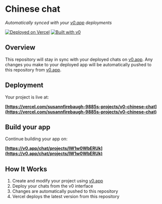 # Chinese chat

*Automatically synced with your [v0.app](https://v0.app) deployments*

[![Deployed on Vercel](https://img.shields.io/badge/Deployed%20on-Vercel-black?style=for-the-badge&logo=vercel)](https://vercel.com/susannfirebaugh-9885s-projects/v0-chinese-chat)
[![Built with v0](https://img.shields.io/badge/Built%20with-v0.app-black?style=for-the-badge)](https://v0.app/chat/projects/lW1w0WbERUk)

## Overview

This repository will stay in sync with your deployed chats on [v0.app](https://v0.app).
Any changes you make to your deployed app will be automatically pushed to this repository from [v0.app](https://v0.app).

## Deployment

Your project is live at:

**[https://vercel.com/susannfirebaugh-9885s-projects/v0-chinese-chat](https://vercel.com/susannfirebaugh-9885s-projects/v0-chinese-chat)**

## Build your app

Continue building your app on:

**[https://v0.app/chat/projects/lW1w0WbERUk](https://v0.app/chat/projects/lW1w0WbERUk)**

## How It Works

1. Create and modify your project using [v0.app](https://v0.app)
2. Deploy your chats from the v0 interface
3. Changes are automatically pushed to this repository
4. Vercel deploys the latest version from this repository
